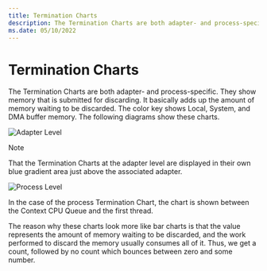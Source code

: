 ```yaml
---
title: Termination Charts
description: The Termination Charts are both adapter- and process-specific.
ms.date: 05/10/2022
---
```


# Termination Charts

The Termination Charts are both adapter- and process-specific. They show memory that is submitted for discarding. It basically adds up the amount of memory waiting to be discarded. The color key shows Local, System, and DMA buffer memory. The following diagrams show these charts.

![Adapter Level](/Images/adapter-level.png)

> [!NOTE]
> That the Termination Charts at the adapter level are displayed in their own blue gradient area just above the associated adapter.

![Process Level](/Images/process-level.png)

In the case of the process Termination Chart, the chart is shown between the Context CPU Queue and the first thread. 

The reason why these charts look more like bar charts is that the value represents the amount of memory waiting to be discarded, and the work performed to discard the memory usually consumes all of it. Thus, we get a count, followed by no count which bounces between zero and some number.